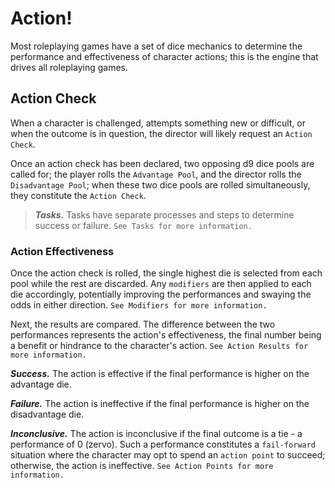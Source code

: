 # Action!

Most roleplaying games have a set of dice mechanics to determine the performance and effectiveness of character actions; this is the engine that drives all roleplaying games.

## Action Check

When a character is challenged, attempts something new or difficult, or when the outcome is in question, the director will likely request an `Action Check`.

Once an action check has been declared, two opposing d9 dice pools are called for; the player rolls the `Advantage Pool`, and the director rolls the `Disadvantage Pool`; when these two dice pools are rolled simultaneously, they constitute the `Action Check`.

> ***Tasks.*** Tasks have separate processes and steps to determine success or failure. `See Tasks for more information.`

### Action Effectiveness

Once the action check is rolled, the single highest die is selected from each pool while the rest are discarded. Any `modifiers` are then applied to each die accordingly, potentially improving the performances and swaying the odds in either direction. `See Modifiers for more information.`

Next, the results are compared. The difference between the two performances represents the action's effectiveness, the final number being a benefit or hindrance to the character's action. `See Action Results for more information.`

***Success.*** The action is effective if the final performance is higher on the advantage die.

***Failure.*** The action is ineffective if the final performance is higher on the disadvantage die.

***Inconclusive.*** The action is inconclusive if the final outcome is a tie - a performance of 0 (zervo). Such a performance constitutes a `fail-forward` situation where the character may opt to spend an `action point` to succeed; otherwise, the action is ineffective. `See Action Points for more information.`
